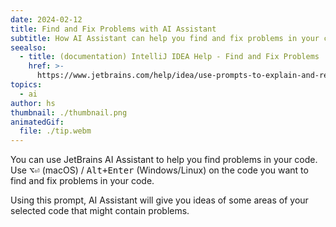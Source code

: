 ```yaml
---
date: 2024-02-12
title: Find and Fix Problems with AI Assistant
subtitle: How AI Assistant can help you find and fix problems in your code.
seealso:
  - title: (documentation) IntelliJ IDEA Help - Find and Fix Problems
    href: >-
      https://www.jetbrains.com/help/idea/use-prompts-to-explain-and-refactor-your-code.html#ai-find-potential-problems
topics:
  - ai
author: hs
thumbnail: ./thumbnail.png
animatedGif:
  file: ./tip.webm
---
```


You can use JetBrains AI Assistant to help you find problems in your code. Use <kbd>⌥⏎</kbd> (macOS) / <kbd>Alt+Enter</kbd> (Windows/Linux) on the code you want to find and fix problems in your code.

Using this prompt, AI Assistant will give you ideas of some areas of your selected code that might contain problems.
